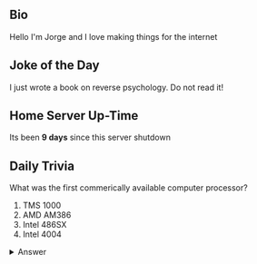 ## Bio

Hello I'm Jorge and I love making things for the internet

## Joke of the Day

I just wrote a book on reverse psychology. Do not read it!

## Home Server Up-Time

Its been **9 days** since this server shutdown


## Daily Trivia

What was the first commerically available computer processor?
 1. TMS 1000
 2. AMD AM386
 3. Intel 486SX
 4. Intel 4004

<details>
  <summary>Answer</summary>
  Intel 4004
</details>

